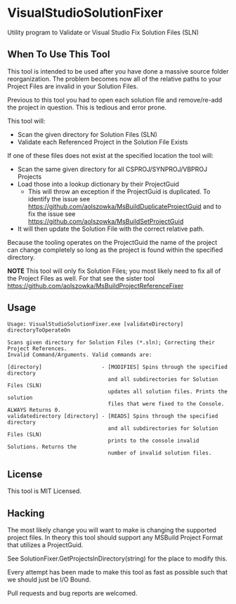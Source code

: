 # VisualStudioSolutionFixer
Utility program to Validate or Visual Studio Fix Solution Files (SLN)

## When To Use This Tool
This tool is intended to be used after you have done a massive source folder reorganization. The problem becomes now all of the relative paths to your Project Files are invalid in your Solution Files.

Previous to this tool you had to open each solution file and remove/re-add the project in question. This is tedious and error prone.

This tool will:

* Scan the given directory for Solution Files (SLN)
* Validate each Referenced Project in the Solution File Exists

If one of these files does not exist at the specified location the tool will:

* Scan the same given directory for all CSPROJ/SYNPROJ/VBPROJ Projects
* Load those into a lookup dictionary by their ProjectGuid
    * This will throw an exception if the ProjectGuid is duplicated. To identify the issue see https://github.com/aolszowka/MsBuildDuplicateProjectGuid and to fix the issue see https://github.com/aolszowka/MsBuildSetProjectGuid
* It will then update the Solution File with the correct relative path.

Because the tooling operates on the ProjectGuid the name of the project can change completely so long as the project is found within the specified directory.

**NOTE** This tool will only fix Solution Files; you most likely need to fix all of the Project Files as well. For that see the sister tool https://github.com/aolszowka/MsBuildProjectReferenceFixer

## Usage
```
Usage: VisualStudioSolutionFixer.exe [validateDirectory] directoryToOperateOn

Scans given directory for Solution Files (*.sln); Correcting their Project References.
Invalid Command/Arguments. Valid commands are:

[directory]                   - [MODIFIES] Spins through the specified directory
                                and all subdirectories for Solution Files (SLN)
                                updates all solution files. Prints the solution
                                files that were fixed to the Console. ALWAYS Returns 0.
validatedirectory [directory] - [READS] Spins through the specified directory
                                and all subdirectories for Solution Files (SLN)
                                prints to the console invalid Solutions. Returns the
                                number of invalid solution files.
```
## License
This tool is MIT Licensed.

## Hacking
The most likely change you will want to make is changing the supported project files. In theory this tool should support any MSBuild Project Format that utilizes a ProjectGuid.

See SolutionFixer.GetProjectsInDirectory(string) for the place to modify this.

Every attempt has been made to make this tool as fast as possible such that we should just be I/O Bound.

Pull requests and bug reports are welcomed.

